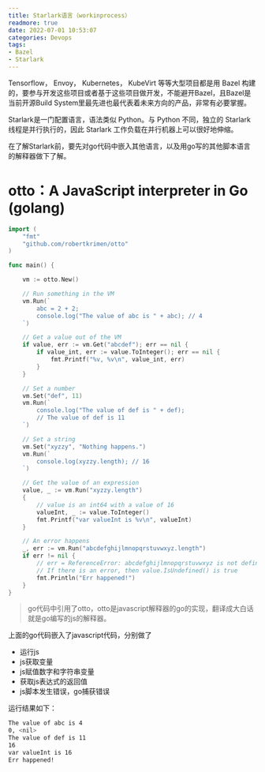 ```yaml
---
title: Starlark语言（workinprocess）
readmore: true
date: 2022-07-01 10:53:07
categories: Devops
tags:
- Bazel
- Starlark
---
```



Tensorflow， Envoy， Kubernetes， KubeVirt 等等大型项目都是用 Bazel 构建的，要参与开发这些项目或者基于这些项目做开发，不能避开Bazel，且Bazel是当前开源Build System里最先进也最代表着未来方向的产品，非常有必要掌握。

Starlark是一门配置语言，语法类似 Python。与 Python 不同，独立的 Starlark 线程是并行执行的，因此 Starlark 工作负载在并行机器上可以很好地伸缩。

在了解Starlark前，要先对go代码中嵌入其他语言，以及用go写的其他脚本语言的解释器做下了解。

# otto：A JavaScript interpreter in Go (golang)

```go
import (
	"fmt"
	"github.com/robertkrimen/otto"
)

func main() {

	vm := otto.New()

	// Run something in the VM
	vm.Run(`
    	abc = 2 + 2;
    	console.log("The value of abc is " + abc); // 4
	`)

	// Get a value out of the VM
	if value, err := vm.Get("abcdef"); err == nil {
		if value_int, err := value.ToInteger(); err == nil {
			fmt.Printf("%v, %v\n", value_int, err)
		}
	}

	// Set a number
	vm.Set("def", 11)
	vm.Run(`
    	console.log("The value of def is " + def);
    	// The value of def is 11
	`)

	// Set a string
	vm.Set("xyzzy", "Nothing happens.")
	vm.Run(`
    	console.log(xyzzy.length); // 16
	`)

	// Get the value of an expression
	value, _ := vm.Run("xyzzy.length")
	{
		// value is an int64 with a value of 16
		valueInt, _ := value.ToInteger()
		fmt.Printf("var valueInt is %v\n", valueInt)
	}

	// An error happens
	_, err := vm.Run("abcdefghijlmnopqrstuvwxyz.length")
	if err != nil {
		// err = ReferenceError: abcdefghijlmnopqrstuvwxyz is not defined
		// If there is an error, then value.IsUndefined() is true
		fmt.Println("Err happened!")
	}
}
```

> go代码中引用了otto，otto是javascript解释器的go的实现，翻译成大白话就是go编写的js的解释器。

上面的go代码嵌入了javascript代码，分别做了
* 运行js
* js获取变量
* js赋值数字和字符串变量
* 获取js表达式的返回值
* js脚本发生错误，go捕获错误

运行结果如下：
```bash
The value of abc is 4
0, <nil>
The value of def is 11
16
var valueInt is 16
Err happened!
```